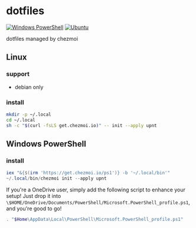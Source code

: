 # dotfiles

[![Windows PowerShell](https://github.com/upnt/dotfiles/actions/workflows/windows-installation.yml/badge.svg)](https://github.com/upnt/dotfiles/actions/workflows/windows-installation.yml)
[![Ubuntu](https://github.com/upnt/dotfiles/actions/workflows/ubuntu-installation.yml/badge.svg)](https://github.com/upnt/dotfiles/actions/workflows/ubuntu-installation.yml)

dotfiles managed by chezmoi

## Linux

### support

- debian only

### install

```bash
mkdir -p ~/.local
cd ~/.local
sh -c "$(curl -fsLS get.chezmoi.io)" -- init --apply upnt
```

## Windows PowerShell

### install

```powershell
iex "&{$(irm 'https://get.chezmoi.io/ps1')} -b '~/.local/bin'"
~/.local/bin/chezmoi init --apply upnt
```

If you're a OneDrive user, simply add the following script to enhance your setup! Just drop it into `\$HOME/OneDrive/Documents/PowerShell/Microsoft.PowerShell_profile.ps1`, and you're good to go!

```powershell:Microsoft.PowerShell_profile.ps1
. "$Home\AppData\Local\PowerShell\Microsoft.PowerShell_profile.ps1"
```
